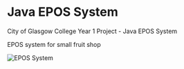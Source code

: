 # Java EPOS System

City of Glasgow College Year 1 Project - Java EPOS System

EPOS system for small fruit shop

![EPOS System](https://user-images.githubusercontent.com/22151859/112666538-330fc280-8e54-11eb-8d0e-605737cf4adc.png)
